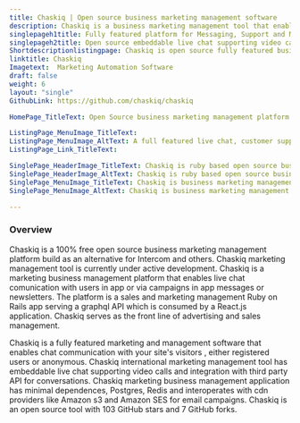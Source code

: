 ```yaml
---
title: Chaskiq | Open source business marketing management software
description: Chaskiq is a business marketing management tool that enables communications via campaigns in messages or newsletters. It also supports live chat & video calls.
singlepageh1title: Fully featured platform for Messaging, Support and Marketing
singlepageh2title: Open source embeddable live chat supporting video calls, customer support, sales and business marketing management platform build as an alternative for Intercom
Shortdescriptionlistingpage: Chaskiq is open source fully featured business marketing management Platform for sales, customer support and marketing.
linktitle: Chaskiq
Imagetext:  Marketing Automation Software
draft: false
weight: 6
layout: "single"
GithubLink: https://github.com/chaskiq/chaskiq

HomePage_TitleText: Open Source business marketing management platform built on Rails

ListingPage_MenuImage_TitleText: 
ListingPage_MenuImage_AltText: A full featured live chat, customer support and business marketing platform
ListingPage_Link_TitleText: 

SinglePage_HeaderImage_TitleText: Chaskiq is ruby based open source business marketing management software
SinglePage_HeaderImage_AltText: Chaskiq is ruby based open source business marketing management software
SinglePage_MenuImage_TitleText: Chaskiq is business marketing management Open Source live chat, support and sales  software.  
SinglePage_MenuImage_AltText: Chaskiq is business marketing management Open Source live chat, support and sales  software.  

---
```

### **Overview**

Chaskiq is a 100% free open source business marketing management platform build as an alternative for Intercom and others. Chaskiq marketing management tool is currently under active development. Chaskiq is a marketing business management platform that enables live chat comunication with users in app or via campaigns in app messages or newsletters. The platform is a sales and marketing management Ruby on Rails app serving a graphql API which is consumed by a React.js application. Chaskiq serves as the front line of advertising and sales management.

Chaskiq is a fully featured marketing and management software that enables chat communication with your site's visitors , either registered users or anonymous. Chaskiq international marketing management tool has embeddable live chat supporting video calls and integration with third party API for conversations. Chaskiq marketing business management application has minimal dependences, Postgres, Redis and interoperates with cdn providers like Amazon s3 and Amazon SES for email campaigns. Chaskiq is an open source tool with 103 GitHub stars and 7 GitHub forks.

